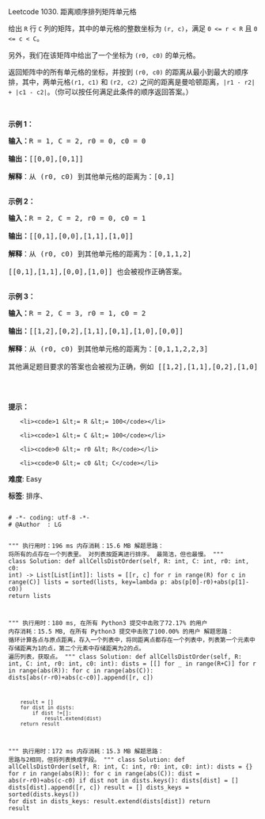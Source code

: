 Leetcode 1030. 距离顺序排列矩阵单元格
<p>给出 <code>R</code> 行 <code>C</code> 列的矩阵，其中的单元格的整数坐标为 <code>(r, c)</code>，满足 <code>0 &lt;= r &lt; R</code> 且 <code>0 &lt;= c &lt; C</code>。</p>


<p>另外，我们在该矩阵中给出了一个坐标为&nbsp;<code>(r0, c0)</code> 的单元格。</p>



<p>返回矩阵中的所有单元格的坐标，并按到 <code>(r0, c0)</code> 的距离从最小到最大的顺序排，其中，两单元格<code>(r1, c1)</code> 和 <code>(r2, c2)</code> 之间的距离是曼哈顿距离，<code>|r1 - r2| + |c1 - c2|</code>。（你可以按任何满足此条件的顺序返回答案。）</p>



<p>&nbsp;</p>



<p><strong>示例 1：</strong></p>



<pre><strong>输入：</strong>R = 1, C = 2, r0 = 0, c0 = 0

<strong>输出：</strong>[[0,0],[0,1]]

<strong>解释</strong>：从 (r0, c0) 到其他单元格的距离为：[0,1]

</pre>



<p><strong>示例 2：</strong></p>



<pre><strong>输入：</strong>R = 2, C = 2, r0 = 0, c0 = 1

<strong>输出：</strong>[[0,1],[0,0],[1,1],[1,0]]

<strong>解释</strong>：从 (r0, c0) 到其他单元格的距离为：[0,1,1,2]

[[0,1],[1,1],[0,0],[1,0]] 也会被视作正确答案。

</pre>



<p><strong>示例 3：</strong></p>



<pre><strong>输入：</strong>R = 2, C = 3, r0 = 1, c0 = 2

<strong>输出：</strong>[[1,2],[0,2],[1,1],[0,1],[1,0],[0,0]]

<strong>解释</strong>：从 (r0, c0) 到其他单元格的距离为：[0,1,1,2,2,3]

其他满足题目要求的答案也会被视为正确，例如 [[1,2],[1,1],[0,2],[1,0],[0,1],[0,0]]。

</pre>



<p>&nbsp;</p>



<p><strong>提示：</strong></p>



<ol>

	<li><code>1 &lt;= R &lt;= 100</code></li>

	<li><code>1 &lt;= C &lt;= 100</code></li>

	<li><code>0 &lt;= r0 &lt; R</code></li>

	<li><code>0 &lt;= c0 &lt; C</code></li>

</ol>





 **难度**: Easy



 **标签**: 排序、 





<div class="hcb_wrap">
<pre class="prism undefined-numbers lang-python" data-lang="Python"><code>
# -*- coding: utf-8 -*-
# @Author  : LG


"""
执行用时：196 ms
内存消耗：15.6 MB
解题思路：
    将所有的点存在一个列表里。
    对列表按距离进行排序。
    最简洁，但也最慢。
"""
class Solution:
    def allCellsDistOrder(self, R: int, C: int, r0: int, c0: int) -> List[List[int]]:
        lists = [[r, c] for r in range(R) for c in range(C)]
        lists = sorted(lists, key=lambda p: abs(p[0]-r0)+abs(p[1]-c0))
        return lists


"""
执行用时：180 ms, 在所有 Python3 提交中击败了72.17% 的用户
内存消耗：15.5 MB, 在所有 Python3 提交中击败了100.00% 的用户
解题思路：
    循环计算各点与原点距离，存入一个列表中，将同距离点都存在一个列表中，列表第一个元素中存储距离为1的点，第二个元素中存储距离为2的点。
    遍历列表，获取点。
"""
class Solution:
    def allCellsDistOrder(self, R: int, C: int, r0: int, c0: int):
        dists = [[] for _ in range(R+C)]
        for r in range(abs(R)):
            for c in range(abs(C)):
                dists[abs(r-r0)+abs(c-c0)].append([r, c])

        result = []
        for dist in dists:
            if dist !=[]:
                result.extend(dist)
        return result


"""
执行用时：172 ms
内存消耗：15.3 MB
解题思路：
    思路与2相同，但将列表换成字段。
"""
class Solution:
    def allCellsDistOrder(self, R: int, C: int, r0: int, c0: int):
        dists = {}
        for r in range(abs(R)):
            for c in range(abs(C)):
                dist = abs(r-r0)+abs(c-c0)
                if dist not in dists.keys():
                    dists[dist] = []
                dists[dist].append([r, c])
        result = []
        dists_keys = sorted(dists.keys())
        for dist in dists_keys:
            result.extend(dists[dist])
        return result</code></pre></div>
